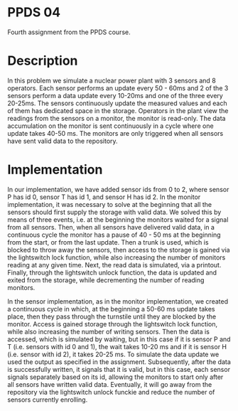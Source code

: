 # PPDS 04
Fourth assignment from the PPDS course.

# Description
In this problem we simulate a nuclear power plant with 3 sensors and 8 operators.
Each sensor performs an update every 50 - 60ms and 2 of the 3 sensors perform a data update every
10-20ms and one of the three every 20-25ms. The sensors continuously update the measured values and each of them has
dedicated space in the storage.
Operators in the plant view the readings from the sensors on a monitor, the monitor is read-only. 
The data accumulation on the monitor is sent continuously in a cycle where one update takes 40-50 ms. 
The monitors are only triggered when all sensors have sent valid data to the repository.

# Implementation
In our implementation, we have added sensor ids from 0 to 2, where sensor P has id 0, sensor T has id 1, and sensor H has id 2.
In the monitor implementation, it was necessary to solve at the beginning that all the sensors should first supply the storage with valid
data. We solved this by means of three events, i.e. at the beginning the monitors waited for a signal from all sensors.
Then, when all sensors have delivered valid data, in a continuous cycle the monitor has a pause of 40 - 50 ms at the beginning
from the start, or from the last update. Then a trunk is used, which is blocked to throw away the
sensors, then access to the storage is gained via the lightswitch lock function, while also increasing the number of monitors reading at any given time.
Next, the read data is simulated, via a printout.
Finally, through the lightswitch unlock function, the data is updated and exited from the storage, while decrementing the number of reading monitors.

In the sensor implementation, as in the monitor implementation, we created a continuous cycle in which, at the beginning
a 50-60 ms update takes place, then they pass through the turnstile until they are blocked by the monitor. Access is gained
storage through the lightswitch lock function, while also increasing the number of writing sensors. Then the data is accessed,
which is simulated by waiting, but in this case if it is sensor P and T (i.e. sensors with id 0 and 1), the wait takes
10-20 ms and if it is sensor H (i.e. sensor with id 2), it takes 20-25 ms. To simulate the data update
we used the output as specified in the assignment. Subsequently, after the data is successfully written, it signals that it is valid, but in this case,
each sensor signals separately based on its id, allowing the monitors to start only after all sensors have written valid 
data. Eventually, it will go away from the repository via the lightswitch unlock funckie and reduce the number of sensors currently enrolling.

